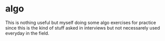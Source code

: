 algo
====

This is nothing useful but myself doing some algo exercises for practice since this
is the kind of stuff asked in interviews but not necessarely used everyday in the field.


